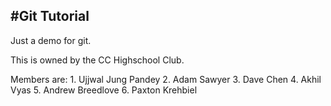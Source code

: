 #Git Tutorial
-------------

Just a demo for git.

This is owned by the CC Highschool Club.

Members are:
  	1. Ujjwal Jung Pandey
  	2. Adam Sawyer
  	3. Dave Chen
  	4. Akhil Vyas
  	5. Andrew Breedlove
	6. Paxton Krehbiel
